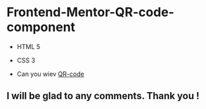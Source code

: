 # Frontend-Mentor-QR-code-component
- HTML 5
- CSS 3
  
- Can you wiev [QR-code](https://yevheniink.github.io/Frontend-Mentor-QR-code-component/index.html)


## I will be glad to any comments. Thank you !

